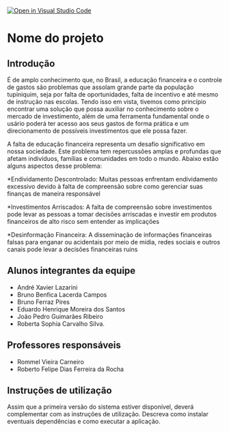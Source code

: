 [![Open in Visual Studio Code](https://classroom.github.com/assets/open-in-vscode-718a45dd9cf7e7f842a935f5ebbe5719a5e09af4491e668f4dbf3b35d5cca122.svg)](https://classroom.github.com/online_ide?assignment_repo_id=11674324&assignment_repo_type=AssignmentRepo)
# Nome do projeto
## Introdução
É de amplo conhecimento que, no Brasil, a educação financeira e o controle de gastos são problemas que assolam grande parte da população tupiniquim, seja por falta de oportunidades, falta de incentivo e até mesmo de instrução nas escolas. 
Tendo isso em vista, tivemos como princípio encontrar uma solução que possa auxiliar no conhecimento sobre o mercado de investimento, além de uma ferramenta fundamental onde o usário poderá ter acesso aos seus gastos de forma prática e um direcionamento de possíveis investimentos que ele possa fazer.

A falta de educação financeira representa um desafio significativo em nossa sociedade. Este problema tem repercussões amplas e profundas que afetam indivíduos, famílias e comunidades em todo o mundo. Abaixo estão alguns aspectos desse problema: 

*Endividamento Descontrolado: Muitas pessoas enfrentam endividamento excessivo devido à falta de compreensão sobre como gerenciar suas finanças de maneira responsável 

*Investimentos Arriscados: A falta de compreensão sobre investimentos pode levar as pessoas a tomar decisões arriscadas e investir em produtos financeiros de alto risco sem entender as implicações 

*Desinformação Financeira: A disseminação de informações financeiras falsas para enganar ou acidentais por meio de mídia, redes sociais e outros canais pode levar a decisões financeiras ruins 

## Alunos integrantes da equipe

 - André Xavier Lazarini
 - Bruno Benfica Lacerda Campos
 - Bruno Ferraz Pires
 - Eduardo Henrique Moreira dos Santos
 - João Pedro Guimarães Ribeiro
 - Roberta Sophia Carvalho Silva.

## Professores responsáveis

* Rommel Vieira Carneiro
* Roberto Felipe Dias Ferreira da Rocha

## Instruções de utilização

Assim que a primeira versão do sistema estiver disponível, deverá complementar com as instruções de utilização. Descreva como instalar eventuais dependências e como executar a aplicação.

